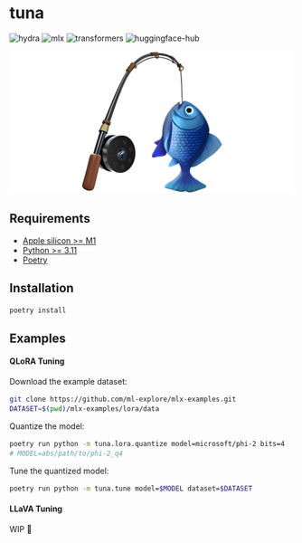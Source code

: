 # tuna

![hydra](https://img.shields.io/static/v1?label=hydra&message=1.3.2&color=e5793c)
![mlx](https://img.shields.io/static/v1?label=mlx&message=0.5.0&color=000000)
![transformers](https://img.shields.io/static/v1?label=transformers&message=4.38.2&color=ffffff)
![huggingface-hub](https://img.shields.io/static/v1?label=huggingface-hub&message=0.21.3&color=ffcc33)

![fishing-pole](assets/fishing-pole.png)

## Requirements

- [Apple silicon >= M1](https://support.apple.com/en-us/116943)
- [Python >= 3.11](https://www.python.org/downloads/release/python-3110/)
- [Poetry](https://python-poetry.org/)

## Installation

```bash
poetry install
```

## Examples

#### QLoRA Tuning
Download the example dataset:
```bash
git clone https://github.com/ml-explore/mlx-examples.git
DATASET=$(pwd)/mlx-examples/lora/data
```
Quantize the model:
```bash
poetry run python -m tuna.lora.quantize model=microsoft/phi-2 bits=4
# MODEL=abs/path/to/phi-2_q4
```
Tune the quantized model:
```bash
poetry run python -m tuna.tune model=$MODEL dataset=$DATASET
```

#### LLaVA Tuning
WIP 🚧
